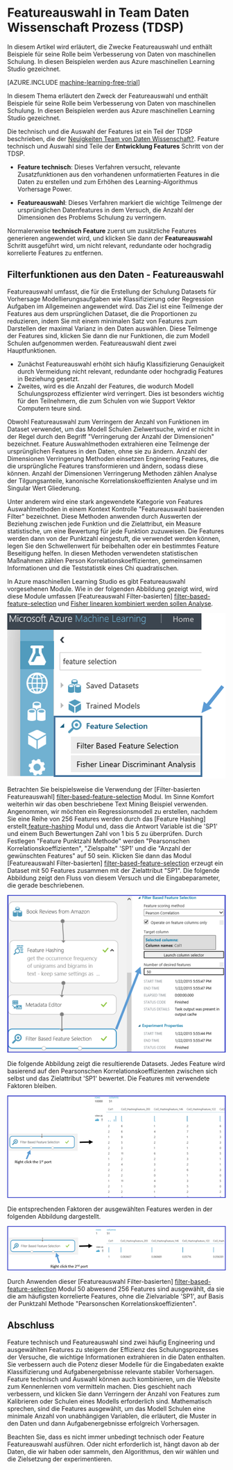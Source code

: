 <properties
    pageTitle="Auswahl im Team Daten Wissenschaft Prozess bereitstellen | Microsoft Azure" 
    description="Erläutert den Zweck der Featureauswahl und enthält Beispiele für ihre Rolle im Prozess Daten Verbesserung der Computer Schulung."
    services="machine-learning"
    documentationCenter=""
    authors="bradsev"
    manager="jhubbard"
    editor="cgronlun"/>

<tags
    ms.service="machine-learning"
    ms.workload="data-services"
    ms.tgt_pltfrm="na"
    ms.devlang="na"
    ms.topic="article"
    ms.date="09/19/2016"
    ms.author="zhangya;bradsev" />


# <a name="feature-selection-in-the-team-data-science-process-tdsp"></a>Featureauswahl in Team Daten Wissenschaft Prozess (TDSP)

In diesem Artikel wird erläutert, die Zwecke Featureauswahl und enthält Beispiele für seine Rolle beim Verbesserung von Daten von maschinellen Schulung. In diesen Beispielen werden aus Azure maschinellen Learning Studio gezeichnet. 

[AZURE.INCLUDE [machine-learning-free-trial](../../includes/machine-learning-free-trial.md)]


In diesem Thema erläutert den Zweck der Featureauswahl und enthält Beispiele für seine Rolle beim Verbesserung von Daten von maschinellen Schulung. In diesen Beispielen werden aus Azure maschinellen Learning Studio gezeichnet. 

Die technisch und die Auswahl der Features ist ein Teil der TDSP beschrieben, die der [Neuigkeiten Team von Daten Wissenschaft?](data-science-process-overview.md). Feature technisch und Auswahl sind Teile der **Entwicklung Features** Schritt von der TDSP.

* **Feature technisch**: Dieses Verfahren versucht, relevante Zusatzfunktionen aus den vorhandenen unformatierten Features in die Daten zu erstellen und zum Erhöhen des Learning-Algorithmus Vorhersage Power.

* **Featureauswahl**: Dieses Verfahren markiert die wichtige Teilmenge der ursprünglichen Datenfeatures in dem Versuch, die Anzahl der Dimensionen des Problems Schulung zu verringern.

Normalerweise **technisch Feature** zuerst um zusätzliche Features generieren angewendet wird, und klicken Sie dann der **Featureauswahl** Schritt ausgeführt wird, um nicht relevant, redundante oder hochgradig korrelierte Features zu entfernen.


## <a name="filtering-features-from-your-data---feature-selection"></a>Filterfunktionen aus den Daten - Featureauswahl 

Featureauswahl umfasst, die für die Erstellung der Schulung Datasets für Vorhersage Modellierungsaufgaben wie Klassifizierung oder Regression Aufgaben im Allgemeinen angewendet wird. Das Ziel ist eine Teilmenge der Features aus dem ursprünglichen Dataset, die die Proportionen zu reduzieren, indem Sie mit einem minimalen Satz von Features zum Darstellen der maximal Varianz in den Daten auswählen. Diese Teilmenge der Features sind, klicken Sie dann die nur Funktionen, die zum Modell Schulen aufgenommen werden. Featureauswahl dient zwei Hauptfunktionen.

* Zunächst Featureauswahl erhöht sich häufig Klassifizierung Genauigkeit durch Vermeidung nicht relevant, redundante oder hochgradig Features in Beziehung gesetzt.
* Zweites, wird es die Anzahl der Features, die wodurch Modell Schulungsprozess effizienter wird verringert. Dies ist besonders wichtig für den Teilnehmern, die zum Schulen von wie Support Vektor Computern teure sind.

Obwohl Featureauswahl zum Verringern der Anzahl von Funktionen im Dataset verwendet, um das Modell Schulen Zielwertsuche, wird er nicht in der Regel durch den Begriff "Verringerung der Anzahl der Dimensionen" bezeichnet. Feature Auswahlmethoden extrahieren eine Teilmenge der ursprünglichen Features in den Daten, ohne sie zu ändern.  Anzahl der Dimensionen Verringerung Methoden einsetzen Engineering Features, die die ursprüngliche Features transformieren und ändern, sodass diese können. Anzahl der Dimensionen Verringerung Methoden zählen Analyse der Tilgungsanteile, kanonische Korrelationskoeffizienten Analyse und im Singular Wert Gliederung.

Unter anderem wird eine stark angewendete Kategorie von Features Auswahlmethoden in einem Kontext Kontrolle "Featureauswahl basierenden Filter" bezeichnet. Diese Methoden anwenden durch Auswerten der Beziehung zwischen jede Funktion und die Zielattribut, ein Measure statistische, um eine Bewertung für jede Funktion zuzuweisen. Die Features werden dann von der Punktzahl eingestuft, die verwendet werden können, legen Sie den Schwellenwert für beibehalten oder ein bestimmtes Feature Beseitigung helfen. In diesen Methoden verwendeten statistischen Maßnahmen zählen Person Korrelationskoeffizienten, gemeinsamen Informationen und die Teststatistik eines Chi quadratischen.

In Azure maschinellen Learning Studio es gibt Featureauswahl vorgesehenen Module. Wie in der folgenden Abbildung gezeigt wird, wird diese Module umfassen [Featureauswahl Filter-basierten] [ filter-based-feature-selection] und [Fisher linearen kombiniert werden sollen Analyse][fisher-linear-discriminant-analysis].

![Beispiel der Funktion Auswahl](./media/machine-learning-data-science-select-features/feature-Selection.png)


Betrachten Sie beispielsweise die Verwendung der [Filter-basierten Featureauswahl] [ filter-based-feature-selection] Modul. Im Sinne Komfort weiterhin wir das oben beschriebene Text Mining Beispiel verwenden. Angenommen, wir möchten ein Regressionsmodell zu erstellen, nachdem Sie eine Reihe von 256 Features werden durch das [Feature Hashing] erstellt[ feature-hashing] Modul und, dass die Antwort Variable ist die 'SP1' und einem Buch Bewertungen Zahl von 1 bis 5 zu überprüfen. Durch Festlegen "Feature Punktzahl Methode" werden "Pearsonschen Korrelationskoeffizienten", "Zielspalte" 'SP1' und die "Anzahl der gewünschten Features" auf 50 sein. Klicken Sie dann das Modul [Featureauswahl Filter-basierten] [ filter-based-feature-selection] erzeugt ein Dataset mit 50 Features zusammen mit der Zielattribut "SP1". Die folgende Abbildung zeigt den Fluss von diesem Versuch und die Eingabeparameter, die gerade beschriebenen.

![Beispiel der Funktion Auswahl](./media/machine-learning-data-science-select-features/feature-Selection1.png)

Die folgende Abbildung zeigt die resultierende Datasets. Jedes Feature wird basierend auf den Pearsonschen Korrelationskoeffizienten zwischen sich selbst und das Zielattribut 'SP1' bewertet. Die Features mit verwendete Faktoren bleiben.

![Beispiel der Funktion Auswahl](./media/machine-learning-data-science-select-features/feature-Selection2.png)

Die entsprechenden Faktoren der ausgewählten Features werden in der folgenden Abbildung dargestellt.

![Beispiel der Funktion Auswahl](./media/machine-learning-data-science-select-features/feature-Selection3.png)

Durch Anwenden dieser [Featureauswahl Filter-basierten] [ filter-based-feature-selection] Modul 50 abwesend 256 Features sind ausgewählt, da sie die am häufigsten korrelierte Features, ohne die Zielvariable 'SP1', auf Basis der Punktzahl Methode "Pearsonschen Korrelationskoeffizienten".

## <a name="conclusion"></a>Abschluss
Feature technisch und Featureauswahl sind zwei häufig Engineering und ausgewählten Features zu steigern der Effizienz des Schulungsprozesses der Versuche, die wichtige Informationen extrahieren in die Daten enthalten. Sie verbessern auch die Potenz dieser Modelle für die Eingabedaten exakte Klassifizierung und Aufgabenergebnisse relevante stabiler Vorhersagen. Feature technisch und Auswahl können auch kombinieren, um die Website zum Kennenlernen vom vermitteln machen. Dies geschieht nach verbessern, und klicken Sie dann Verringern der Anzahl von Features zum Kalibrieren oder Schulen eines Modells erforderlich sind. Mathematisch sprechen, sind die Features ausgewählt, um das Modell Schulen eine minimale Anzahl von unabhängigen Variablen, die erläutert, die Muster in den Daten und dann Aufgabenergebnisse erfolgreich Vorhersagen.

Beachten Sie, dass es nicht immer unbedingt technisch oder Feature Featureauswahl ausführen. Oder nicht erforderlich ist, hängt davon ab der Daten, die wir haben oder sammeln, den Algorithmus, den wir wählen und die Zielsetzung der experimentieren.

<!-- Module References -->
[feature-hashing]: https://msdn.microsoft.com/library/azure/c9a82660-2d9c-411d-8122-4d9e0b3ce92a/
[filter-based-feature-selection]: https://msdn.microsoft.com/library/azure/918b356b-045c-412b-aa12-94a1d2dad90f/
[fisher-linear-discriminant-analysis]: https://msdn.microsoft.com/library/azure/dcaab0b2-59ca-4bec-bb66-79fd23540080/
 
